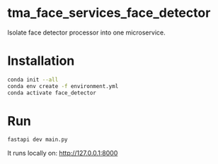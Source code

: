 # tma_face_services_face_detector
Isolate face detector processor into one microservice.

# Installation
```bash
conda init --all
conda env create -f environment.yml
conda activate face_detector
```

# Run
```bash
fastapi dev main.py
```
It runs locally on: http://127.0.0.1:8000 